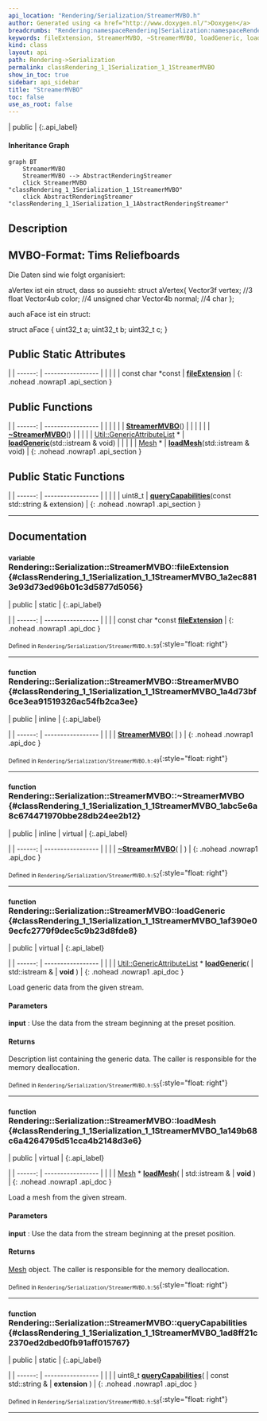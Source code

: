 ```yaml
---
api_location: "Rendering/Serialization/StreamerMVBO.h"
author: Generated using <a href="http://www.doxygen.nl/">Doxygen</a>
breadcrumbs: "Rendering:namespaceRendering|Serialization:namespaceRendering_1_1Serialization"
keywords: fileExtension, StreamerMVBO, ~StreamerMVBO, loadGeneric, loadMesh, queryCapabilities, read
kind: class
layout: api
path: Rendering->Serialization
permalink: classRendering_1_1Serialization_1_1StreamerMVBO
show_in_toc: true
sidebar: api_sidebar
title: "StreamerMVBO"
toc: false
use_as_root: false
---
```


| public |
{:.api_label}

#### Inheritance Graph

```mermaid
graph BT
	StreamerMVBO
	StreamerMVBO --> AbstractRenderingStreamer
	click StreamerMVBO "classRendering_1_1Serialization_1_1StreamerMVBO"
	click AbstractRenderingStreamer "classRendering_1_1Serialization_1_1AbstractRenderingStreamer"
```

## Description



## MVBO-Format: Tims Reliefboards

Die Daten sind wie folgt organisiert:

aVertex ist ein struct, dass so aussieht: struct aVertex{ Vector3f vertex; //3 float Vector4ub color; //4 unsigned char Vector4b normal; //4 char };

auch aFace ist ein struct:

struct aFace { uint32_t a; uint32_t b; uint32_t c; }



## Public Static Attributes

|
| ------: | ----------------- |
|  | |
| const char *const | **[fileExtension](#classRendering_1_1Serialization_1_1StreamerMVBO_1a2ec8813e93d73ed96b01c3d5877d5056)**  |
{: .nohead .nowrap1 .api_section }


## Public Functions

|
| ------: | ----------------- |
|  | |
|  | **[StreamerMVBO](#classRendering_1_1Serialization_1_1StreamerMVBO_1a4d73bf6ce3ea91519326ac54fb2ca3ee)**() |
|  | |
|  | **[~StreamerMVBO](#classRendering_1_1Serialization_1_1StreamerMVBO_1abc5e6a8c674471970bbe28db24ee2b12)**() |
|  | |
| [Util::GenericAttributeList](classUtil_1_1GenericAttributeList) * | **[loadGeneric](#classRendering_1_1Serialization_1_1StreamerMVBO_1af390e09ecfc2779f9dec5c9b23d8fde8)**(std::istream & void) |
|  | |
| [Mesh](classRendering_1_1Mesh) * | **[loadMesh](#classRendering_1_1Serialization_1_1StreamerMVBO_1a149b68c6a4264795d51cca4b2148d3e6)**(std::istream & void) |
{: .nohead .nowrap1 .api_section }


## Public Static Functions

|
| ------: | ----------------- |
|  | |
| uint8_t | **[queryCapabilities](#classRendering_1_1Serialization_1_1StreamerMVBO_1ad8ff21c2370ed2dbed0fb91aff015767)**(const std::string & extension) |
{: .nohead .nowrap1 .api_section }


-------------------------------------------------------------------

## Documentation

### <small>variable</small><br/> Rendering::Serialization::StreamerMVBO::fileExtension {#classRendering_1_1Serialization_1_1StreamerMVBO_1a2ec8813e93d73ed96b01c3d5877d5056}

| public | static |
{:.api_label}

|
| ------: | ----------------- |
|  |
| const char *const **[fileExtension](#classRendering_1_1Serialization_1_1StreamerMVBO_1a2ec8813e93d73ed96b01c3d5877d5056)**  |
{: .nohead .nowrap1 .api_doc }





<sub>Defined in `Rendering/Serialization/StreamerMVBO.h:59`</sub>{:style="float: right"}

-------------------------------------------------------------------

### <small>function</small><br/> Rendering::Serialization::StreamerMVBO::StreamerMVBO {#classRendering_1_1Serialization_1_1StreamerMVBO_1a4d73bf6ce3ea91519326ac54fb2ca3ee}

| public | inline |
{:.api_label}

|
| ------: | ----------------- |
|  |
|  **[StreamerMVBO](#classRendering_1_1Serialization_1_1StreamerMVBO_1a4d73bf6ce3ea91519326ac54fb2ca3ee)**( |  ) |
{: .nohead .nowrap1 .api_doc }





<sub>Defined in `Rendering/Serialization/StreamerMVBO.h:49`</sub>{:style="float: right"}

-------------------------------------------------------------------

### <small>function</small><br/> Rendering::Serialization::StreamerMVBO::~StreamerMVBO {#classRendering_1_1Serialization_1_1StreamerMVBO_1abc5e6a8c674471970bbe28db24ee2b12}

| public | inline | virtual |
{:.api_label}

|
| ------: | ----------------- |
|  |
|  **[~StreamerMVBO](#classRendering_1_1Serialization_1_1StreamerMVBO_1abc5e6a8c674471970bbe28db24ee2b12)**( |  ) |
{: .nohead .nowrap1 .api_doc }





<sub>Defined in `Rendering/Serialization/StreamerMVBO.h:52`</sub>{:style="float: right"}

-------------------------------------------------------------------

### <small>function</small><br/> Rendering::Serialization::StreamerMVBO::loadGeneric {#classRendering_1_1Serialization_1_1StreamerMVBO_1af390e09ecfc2779f9dec5c9b23d8fde8}

| public | virtual |
{:.api_label}

|
| ------: | ----------------- |
|  |
| [Util::GenericAttributeList](classUtil_1_1GenericAttributeList) * **[loadGeneric](#classRendering_1_1Serialization_1_1StreamerMVBO_1af390e09ecfc2779f9dec5c9b23d8fde8)**( | std::istream & | **void** ) |
{: .nohead .nowrap1 .api_doc }



Load generic data from the given stream.


#### Parameters
**input**
:  Use the data from the stream beginning at the preset position.




#### Returns
Description list containing the generic data. The caller is responsible for the memory deallocation.





<sub>Defined in `Rendering/Serialization/StreamerMVBO.h:55`</sub>{:style="float: right"}

-------------------------------------------------------------------

### <small>function</small><br/> Rendering::Serialization::StreamerMVBO::loadMesh {#classRendering_1_1Serialization_1_1StreamerMVBO_1a149b68c6a4264795d51cca4b2148d3e6}

| public | virtual |
{:.api_label}

|
| ------: | ----------------- |
|  |
| [Mesh](classRendering_1_1Mesh) * **[loadMesh](#classRendering_1_1Serialization_1_1StreamerMVBO_1a149b68c6a4264795d51cca4b2148d3e6)**( | std::istream & | **void** ) |
{: .nohead .nowrap1 .api_doc }



Load a mesh from the given stream.


#### Parameters
**input**
:  Use the data from the stream beginning at the preset position.




#### Returns
 [Mesh](classRendering_1_1Mesh) object. The caller is responsible for the memory deallocation.





<sub>Defined in `Rendering/Serialization/StreamerMVBO.h:56`</sub>{:style="float: right"}

-------------------------------------------------------------------

### <small>function</small><br/> Rendering::Serialization::StreamerMVBO::queryCapabilities {#classRendering_1_1Serialization_1_1StreamerMVBO_1ad8ff21c2370ed2dbed0fb91aff015767}

| public | static |
{:.api_label}

|
| ------: | ----------------- |
|  |
| uint8_t **[queryCapabilities](#classRendering_1_1Serialization_1_1StreamerMVBO_1ad8ff21c2370ed2dbed0fb91aff015767)**( | const std::string & | **extension** ) |
{: .nohead .nowrap1 .api_doc }





<sub>Defined in `Rendering/Serialization/StreamerMVBO.h:58`</sub>{:style="float: right"}

-------------------------------------------------------------------

